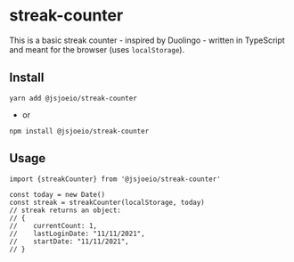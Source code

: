 # streak-counter

This is a basic streak counter - inspired by Duolingo - written in TypeScript and meant for the browser (uses `localStorage`).

## Install

```shell
yarn add @jsjoeio/streak-counter
```
* or
```shell
npm install @jsjoeio/streak-counter
```

## Usage

```
import {streakCounter} from '@jsjoeio/streak-counter'

const today = new Date()
const streak = streakCounter(localStorage, today)
// streak returns an object:
// {
//    currentCount: 1,
//    lastLoginDate: "11/11/2021",
//    startDate: "11/11/2021",
// }
```
